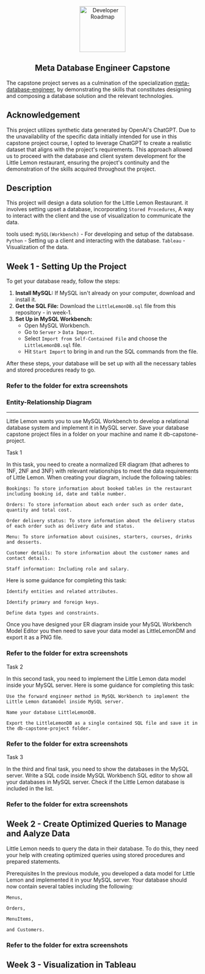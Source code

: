 <p align="center">
    <img src="https://1000logos.net/wp-content/uploads/2021/10/logo-Meta.png" alt="Developer Roadmap" width="120" height="">
  </a>
</p>
  <h2 align="center">Meta Database Engineer Capstone</h2>
</div>

The capstone project serves as a culmination of the specialization [meta-database-engineer](https://www.coursera.org/professional-certificates/meta-database-engineer#courses), by demonstrating the skills that constitutes designing and composing a database solution and the relevant technologies.

## Acknowledgement  
This project utilizes synthetic data generated by OpenAI's ChatGPT. Due to the unavailability of the specific data initially intended for use in this capstone project course, I opted to leverage ChatGPT to create a realistic dataset that aligns with the project's requirements. This approach allowed us to proceed with the database and client system development for the Little Lemon restaurant, ensuring the project's continuity and the demonstration of the skills acquired throughout the project.

## Description 
This  project will design a data solution for the Little Lemon Restaurant. it involves setting upset a database, incorporating `Stored Procedures`, A way to interact with the client and the use of visualization to communicate the data.

tools used:
`MySQL(Workbench)` - For developing and setup of the databsase.
`Python` - Setting up a client and interacting with the database.
`Tableau` - Visualization of the data.

## Week 1 - Setting Up the Project
To get your database ready, follow the steps:

1. **Install MySQL:** If MySQL isn't already on your computer, download and install it.
2. **Get the SQL File:** Download the `LittleLemonDB.sql` file from this repository - in week-1.
3. **Set Up in MySQL Workbench:**
   - Open MySQL Workbench.
   - Go to `Server` > `Data Import`.
   - Select `Import from Self-Contained File` and choose the `LittleLemonDB.sql` file.
   - Hit `Start Import` to bring in and run the SQL commands from the file.

After these steps, your database will be set up with all the necessary tables and stored procedures ready to go.
### Refer to the folder for extra screenshots

### Entity-Relationship Diagram
---

Little Lemon wants you to use MySQL Workbench to develop a relational database system and implement it in MySQL server. Save your database capstone project files in a folder on your machine and name it db-capstone-project.

Task 1

In this task, you need to create a normalized ER diagram (that adheres to 1NF, 2NF and 3NF) with relevant relationships to meet the data requirements of Little Lemon. When creating your diagram, include the following tables:

    Bookings: To store information about booked tables in the restaurant including booking id, date and table number.

    Orders: To store information about each order such as order date, quantity and total cost.

    Order delivery status: To store information about the delivery status of each order such as delivery date and status.

    Menu: To store information about cuisines, starters, courses, drinks and desserts.

    Customer details: To store information about the customer names and contact details.

    Staff information: Including role and salary.

Here is some guidance for completing this task:

    Identify entities and related attributes. 

    Identify primary and foreign keys.

    Define data types and constraints. 

Once you have designed your ER diagram inside your MySQL Workbench Model Editor you then need to save your data model as LittleLemonDM and export it as a PNG file.
### Refer to the folder for extra screenshots

Task 2

In this second task, you need to implement the Little Lemon data model inside your MySQL server. Here is some guidance for completing this task:

    Use the forward engineer method in MySQL Workbench to implement the Little Lemon datamodel inside MySQL server. 

    Name your database LittleLemonDB. 

    Export the LittleLemonDB as a single contained SQL file and save it in the db-capstone-project folder.
### Refer to the folder for extra screenshots

Task 3

In the third and final task, you need to show the databases in the MySQL server. Write a SQL code inside MySQL Workbench SQL editor to show all your databases in MySQL server. Check if the Little Lemon database is included in the list.
### Refer to the folder for extra screenshots

## Week 2 - Create Optimized Queries to Manage and Aalyze Data

Little Lemon needs to query the data in their database. To do this, they need your help with creating optimized queries using stored procedures and prepared statements.

Prerequisites
In the previous module, you developed a data model for Little Lemon and implemented it in your MySQL server. Your database should now contain several tables including the following:

    Menus, 

    Orders, 

    MenuItems,

    and Customers.
### Refer to the folder for extra screenshots

## Week 3 - Visualization in Tableau
